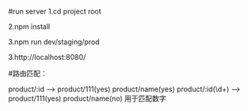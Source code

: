 #run server
  1.cd project root 
  
  2.npm install 
  
  3.npm run dev/staging/prod
  
  3.http://localhost:8080/


#路由匹配：

product/:id 		--> product/111(yes)  product/name(yes)
product/:id(\\d+)	--> product/111(yes) product/name(no) 用于匹配数字

